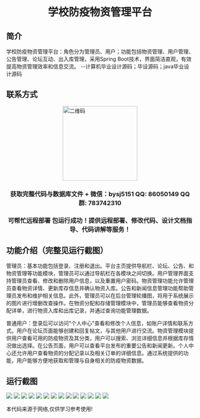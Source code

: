 <p><h1 align="center">学校防疫物资管理平台</h1></p>

## 简介
学校防疫物资管理平台：角色分为管理员、用户；功能包括物资管理、用户管理、公告管理、论坛互动、出入库管理，采用Spring Boot技术，界面简洁直观，有效提高物资管理效率和信息交流。    --计算机毕业设计源码；毕设源码；java毕业设计源码


## 联系方式
<img src="https://bs-1329754181.cos.ap-shanghai.myqcloud.com/wx.jpg" alt="二维码" style="display: block; margin: 0 auto;" width="200px">
<p><h3 align="center">获取完整代码与数据库文件 + 微信：bysj5151 QQ: 86050149 QQ群: 783742310</h3></p>
<p><h3 align="center">可帮忙远程部署 包运行成功！提供远程部署、修改代码、设计文档指导、代码讲解等服务！</h3></p>

## 功能介绍（完整见运行截图）
管理员：基本功能包括登录、注册和退出。平台主页提供导航栏、论坛、公告、和物资管理等功能模块，管理员可以通过导航栏在各模块之间切换。用户管理界面支持管理员查看、修改和删除用户信息，以及重置用户密码。物资管理功能允许管理员查看物资详情、更新库存信息并确认物资入库。公告和新闻信息管理功能帮助管理员发布和维护相关信息。此外，管理员可以在后台管理轮播图，将用于系统展示的图片进行增删改查操作。在物资分配和存储管理模块中，管理员能够查看物资分配详单，进行物资入库和出库记录，并通过查询功能管理数据。

普通用户：登录后可以访问"个人中心"查看和修改个人信息，如账户详情和联系方式。用户在论坛页面能够创建和回复帖文，与其他用户进行交流。物资管理模块提供用户查看可用的防疫物资及其分类，用户可以搜索、浏览详细信息并根据库存情况做出选择。在公告页面，用户可以查看平台发布的重要公告和新闻更新。个人中心还允许用户查看物资的分配记录以及相关订单的详细信息。通过系统提供的功能，用户能够方便地获取和管理与自身相关的防疫物资数据。


## 运行截图
![](https://bs-1329754181.cos.ap-shanghai.myqcloud.com/spring/SchoolEpidemicPreventionMaterialManagementPlatform/img/001.jpg)
![](https://bs-1329754181.cos.ap-shanghai.myqcloud.com/spring/SchoolEpidemicPreventionMaterialManagementPlatform/img/002.jpg)
![](https://bs-1329754181.cos.ap-shanghai.myqcloud.com/spring/SchoolEpidemicPreventionMaterialManagementPlatform/img/003.jpg)
![](https://bs-1329754181.cos.ap-shanghai.myqcloud.com/spring/SchoolEpidemicPreventionMaterialManagementPlatform/img/004.jpg)
![](https://bs-1329754181.cos.ap-shanghai.myqcloud.com/spring/SchoolEpidemicPreventionMaterialManagementPlatform/img/005.jpg)
![](https://bs-1329754181.cos.ap-shanghai.myqcloud.com/spring/SchoolEpidemicPreventionMaterialManagementPlatform/img/006.jpg)
![](https://bs-1329754181.cos.ap-shanghai.myqcloud.com/spring/SchoolEpidemicPreventionMaterialManagementPlatform/img/007.jpg)
![](https://bs-1329754181.cos.ap-shanghai.myqcloud.com/spring/SchoolEpidemicPreventionMaterialManagementPlatform/img/008.jpg)
![](https://bs-1329754181.cos.ap-shanghai.myqcloud.com/spring/SchoolEpidemicPreventionMaterialManagementPlatform/img/009.jpg)
![](https://bs-1329754181.cos.ap-shanghai.myqcloud.com/spring/SchoolEpidemicPreventionMaterialManagementPlatform/img/010.jpg)
![](https://bs-1329754181.cos.ap-shanghai.myqcloud.com/spring/SchoolEpidemicPreventionMaterialManagementPlatform/img/011.jpg)
![](https://bs-1329754181.cos.ap-shanghai.myqcloud.com/spring/SchoolEpidemicPreventionMaterialManagementPlatform/img/012.jpg)
![](https://bs-1329754181.cos.ap-shanghai.myqcloud.com/spring/SchoolEpidemicPreventionMaterialManagementPlatform/img/013.jpg)
![](https://bs-1329754181.cos.ap-shanghai.myqcloud.com/spring/SchoolEpidemicPreventionMaterialManagementPlatform/img/014.jpg)

<p>本代码来源于网络,仅供学习参考使用!</p>
